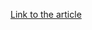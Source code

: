 [Link to the article](https://thehackernews.com/2025/01/hackers-deploy-malicious-npm-packages.html)
